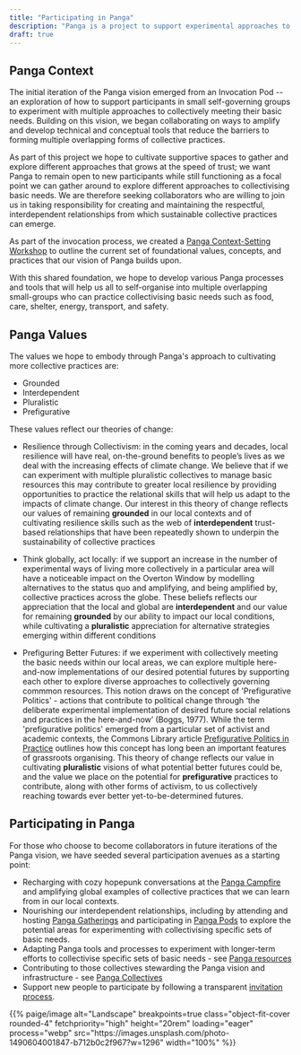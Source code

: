 ```yaml
---
title: "Participating in Panga"
description: "Panga is a project to support experimental approaches to housing that collectively meet our daily needs of food, care, shelter, energy, transport, and safety."
draft: true
---
```


## Panga Context
The initial iteration of the Panga vision emerged from an Invocation Pod -- an exploration of how to support participants in small self-governing groups to experiment with multiple approaches to collectively meeting their basic needs. Building on this vision, we began collaborating on ways to amplify and develop technical and conceptual tools that reduce the barriers to forming multiple overlapping forms of collective practices.

As part of this project we hope to cultivate supportive spaces to gather and explore different approaches that grows at the speed of trust; we want Panga to remain open to new participants while still functioning as a focal point we can gather around to explore different approaches to collectivising basic needs. We are therefore seeking collaborators who are willing to join us in taking responsibility for creating and maintaining the respectful, interdependent relationships from which sustainable collective practices can emerge.

As part of the invocation process, we created a [Panga Context-Setting Workshop]() to outline the current set of foundational values, concepts, and practices that our vision of Panga builds upon. 

With this shared foundation, we hope to develop various Panga processes and tools that will help us all to self-organise into multiple overlapping small-groups who can practice collectivising basic needs such as food, care, shelter, energy, transport, and safety. 

## Panga Values
The values we hope to embody through Panga's approach to cultivating more collective practices are: 

  * Grounded
  * Interdependent
  * Pluralistic
  * Prefigurative

These values reflect our theories of change: 

  * Resilience through Collectivism: in the coming years and decades, local resilience will have real, on-the-ground benefits to people’s lives as we deal with the increasing effects of climate change. We believe that if we can experiment with multiple pluralistic collectives to manage basic resources this may contribute to greater local resilience by providing opportunities to practice the relational skills that will help us adapt to the impacts of climate change. Our interest in this theory of change reflects our values of remaining **grounded** in our local contexts and of cultivating resilience skills such as the web of **interdependent** trust-based relationships that have been repeatedly shown to underpin the sustainability of collective practices

  * Think globally, act locally: if we support an increase in the number of experimental ways of living more collectively in a particular area will have a noticeable impact on the Overton Window by modelling alternatives to the status quo and amplifying, and being amplified by, collective practices across the globe. These beliefs reflects our appreciation that the local and global are **interdependent** and our value for remaining **grounded** by our ability to impact our local conditions,  while cultivating a **pluralistic** appreciation for alternative strategies emerging within different conditions 

  * Prefiguring Better Futures: if we experiment with collectively meeting the basic needs within our local areas, we can  explore multiple here-and-now implementations of our desired potential futures by supporting each other to explore diverse approaches to collectively governing commmon resources. This notion draws on the concept of 'Prefigurative Politics' - actions that contribute to political change through ‘the deliberate experimental implementation of desired future social relations and practices in the here-and-now’ (Boggs, 1977). While the term 'prefigurative politics' emerged from a particular set of activist and academic contexts, the Commons Library article [Prefigurative Politics in Practice](https://commonslibrary.org/prefigurative-politics-in-practice/) outlines how this concept has long been an important features of grassroots organising. This theory of change reflects our value in cultivating **pluralistic** visions of what potential better futures could be, and the value we place on the potential for **prefigurative** practices to contribute, along with other forms of activism, to us collectively reaching towards ever better yet-to-be-determined futures.  
  

## Participating in Panga
For those who choose to become collaborators in future iterations of the Panga vision, we have seeded several participation avenues as a starting point:

  * Recharging with cozy hopepunk conversations at the [Panga Campfire](/campfire/) and amplifying global examples of collective practices that we can learn from in our local contexts.
  * Nourishing our interdependent relationships, including by attending and hosting [Panga Gatherings](panga-concepts/participating_in_panga/panga_gatherings.md) and participating in [Panga Pods](panga-concepts/participating_in_panga/panga_pods.md) to explore the potential areas for experimenting with collectivising specific sets of basic needs.
  * Adapting Panga tools and processes to experiment with longer-term efforts to collectivise specific sets of basic needs - see [Panga resources]() 
  * Contributing to those collectives stewarding the Panga vision and infrastructure - see [Panga Collectives](/panga-concepts/participating_in_panga/panga_collectives.md)
  * Support new people to participate by following a transparent [invitation process](/invitations.md). 


<p>{{% paige/image alt="Landscape" breakpoints=true class="object-fit-cover rounded-4" fetchpriority="high" height="20rem" loading="eager" process="webp" src="https://images.unsplash.com/photo-1490604001847-b712b0c2f967?w=1296" width="100%" %}}</p>
